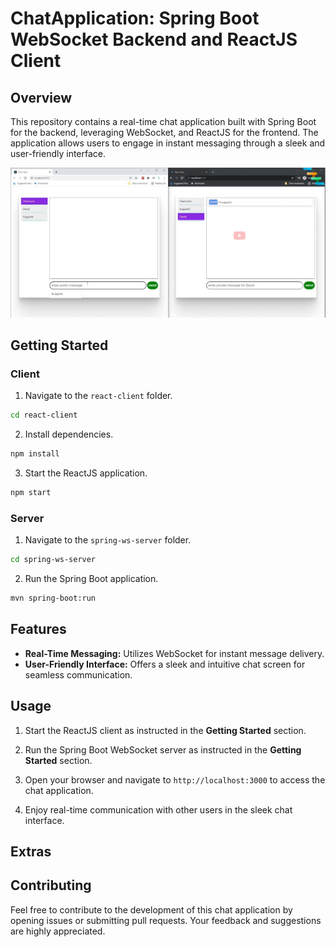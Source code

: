 # ChatApplication: Spring Boot WebSocket Backend and ReactJS Client

## Overview

This repository contains a real-time chat application built with Spring Boot for the backend, leveraging WebSocket, and ReactJS for the frontend. The application allows users to engage in instant messaging through a sleek and user-friendly interface.

![Chat Screen](img/chat_screen.jpg "Chat Screen")

## Getting Started

### Client

1. Navigate to the `react-client` folder.

```bash
cd react-client
```

2. Install dependencies.

```bash
npm install
```

3. Start the ReactJS application.

```bash
npm start
```

### Server

1. Navigate to the `spring-ws-server` folder.

```bash
cd spring-ws-server
```

2. Run the Spring Boot application.

```bash
mvn spring-boot:run
```

## Features

- **Real-Time Messaging:** Utilizes WebSocket for instant message delivery.
- **User-Friendly Interface:** Offers a sleek and intuitive chat screen for seamless communication.


## Usage

1. Start the ReactJS client as instructed in the **Getting Started** section.

2. Run the Spring Boot WebSocket server as instructed in the **Getting Started** section.

3. Open your browser and navigate to `http://localhost:3000` to access the chat application.

4. Enjoy real-time communication with other users in the sleek chat interface.

## Extras


## Contributing

Feel free to contribute to the development of this chat application by opening issues or submitting pull requests. Your feedback and suggestions are highly appreciated.
